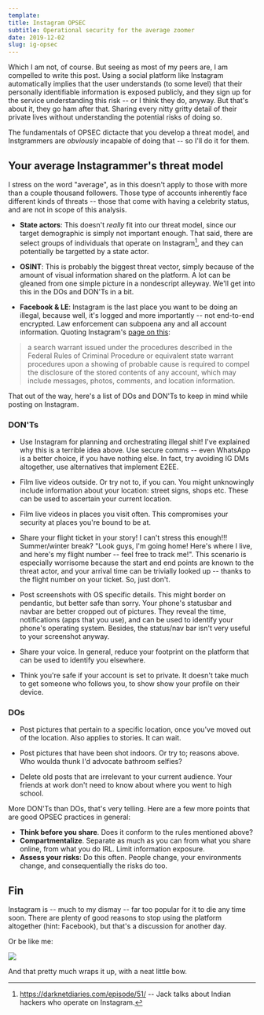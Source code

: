 ```yaml
---
template:
title: Instagram OPSEC
subtitle: Operational security for the average zoomer
date: 2019-12-02
slug: ig-opsec
---
```


Which I am not, of course. But seeing as most of my peers are, I am
compelled to write this post. Using a social platform like Instagram
automatically implies that the user understands (to some level) that
their personally identifiable information is exposed publicly, and they
sign up for the service understanding this risk -- or I think they do,
anyway. But that's about it, they go ham after that. Sharing every nitty
gritty detail of their private lives without understanding the potential
risks of doing so.

The fundamentals of OPSEC dictacte that you develop a threat model, and
Instgrammers are _obviously_ incapable of doing that -- so I'll do it
for them. 

## Your average Instagrammer's threat model

I stress on the word "average", as in this doesn't apply to those with
more than a couple thousand followers. Those type of accounts inherently
face different kinds of threats -- those that come with having
a celebrity status, and are not in scope of this analysis.

- **State actors**: This doesn't _really_ fit into our threat model,
since our target demographic is simply not important enough. That said,
there are select groups of individuals that operate on
Instagram[^ddepisode], and they can potentially be targetted by a state
actor.

[^ddepisode]: https://darknetdiaries.com/episode/51/ -- Jack talks about Indian hackers who operate on Instagram.

- **OSINT**: This is probably the biggest threat vector, simply because
of the amount of visual information shared on the platform. A lot can be
gleaned from one simple picture in a nondescript alleyway. We'll get
into this in the DOs and DON'Ts in a bit.

- **Facebook & LE**: Instagram is the last place you want to be doing an
illegal, because well, it's logged and more importantly -- not
end-to-end encrypted. Law enforcement can subpoena any and all account
information. Quoting Instagram's 
[page on this](https://help.instagram.com/494561080557017):

>a search warrant issued under the procedures described in the Federal 
>Rules of Criminal Procedure or equivalent state warrant procedures 
>upon a showing of probable cause is required to compel the disclosure 
>of the stored contents of any account, which may include messages, 
>photos, comments, and location information.

That out of the way, here's a list of DOs and DON'Ts to keep in mind
while posting on Instagram.

### DON'Ts

- Use Instagram for planning and orchestrating illegal shit! I've
explained why this is a terrible idea above. Use secure comms -- even
WhatsApp is a better choice, if you have nothing else. In fact, try
avoiding IG DMs altogether, use alternatives that implement E2EE.

- Film live videos outside. Or try not to, if you can. You might
unknowingly include information about your location: street signs,
shops etc. These can be used to ascertain your current location.

- Film live videos in places you visit often. This compromises your
security at places you're bound to be at.

- Share your flight ticket in your story! I can't stress this enough!!!
Summer/winter break? "Look guys, I'm going home! Here's where I live,
and here's my flight number -- feel free to track me!". This scenario is
especially worrisome because the start and end points are known to the
threat actor, and your arrival time can be trivially looked up -- thanks
to the flight number on your ticket. So, just don't.

- Post screenshots with OS specific details. This might border on
pendantic, but better safe than sorry. Your phone's statusbar and navbar 
are better cropped out of pictures. They reveal the time, notifications
(apps that you use), and can be used to identify your phone's operating
system.  Besides, the status/nav bar isn't very useful to your screenshot 
anyway.

- Share your voice. In general, reduce your footprint on the platform
that can be used to identify you elsewhere.

- Think you're safe if your account is set to private. It doesn't take
much to get someone who follows you, to show show your profile on their
device.

### DOs

- Post pictures that pertain to a specific location, once you've moved
out of the location. Also applies to stories. It can wait.

- Post pictures that have been shot indoors. Or try to; reasons above.
Who woulda thunk I'd advocate bathroom selfies?

- Delete old posts that are irrelevant to your current audience. Your
friends at work don't need to know about where you went to high school.

More DON'Ts than DOs, that's very telling. Here are a few more points
that are good OPSEC practices in general:

- **Think before you share**. Does it conform to the rules mentioned above?
- **Compartmentalize**. Separate as much as you can from what you share
online, from what you do IRL. Limit information exposure.
- **Assess your risks**: Do this often. People change, your environments
change, and consequentially the risks do too.

## Fin

Instagram is -- much to my dismay -- far too popular for it to die any
time soon. There are plenty of good reasons to stop using the platform
altogether (hint: Facebook), but that's a discussion for another day.

Or be like me:

![](https://x.icyphox.sh/fI7nL.jpg)


And that pretty much wraps it up, with a neat little bow.

